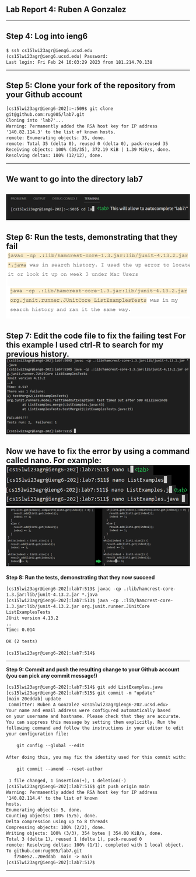 ## Lab Report 4: Ruben A Gonzalez
---
**Step 4: Log into ieng6**
---
```
$ ssh cs15lwi23agr@ieng6.ucsd.edu
(cs15lwi23agr@ieng6.ucsd.edu) Password:
Last login: Fri Feb 24 16:03:29 2023 from 181.214.70.138
```
---
**Step 5: Clone your fork of the repository from your Github account**
---
```
[cs15lwi23agr@ieng6-202]:~:509$ git clone git@github.com:rug005/lab7.git
Cloning into 'lab7'...
Warning: Permanently added the RSA host key for IP address '140.82.114.3' to the list of known hosts.
remote: Enumerating objects: 35, done.
remote: Total 35 (delta 0), reused 0 (delta 0), pack-reused 35
Receiving objects: 100% (35/35), 372.19 KiB | 1.39 MiB/s, done.
Resolving deltas: 100% (12/12), done.
```
---
We want to go into the directory lab7
---
![Image](lab7.png)
---
**Step 6: Run the tests, demonstrating that they fail**
![Image](javac.png)
---
**Step 7: Edit the code file to fix the failing test**
For this example I used ctrl-R to search for my previous history.
![Image](FAILURES.png)
---
Now we have to fix the error by using a command called nano.
For example:
![Image](nanoList.png)
![Image](edit.png)
---
**Step 8: Run the tests, demonstrating that they now succeed**
```
[cs15lwi23agr@ieng6-202]:lab7:513$ javac -cp .:lib/hamcrest-core-1.3.jar:lib/junit-4.13.2.jar *.java
[cs15lwi23agr@ieng6-202]:lab7:513$ java -cp .:lib/hamcrest-core-1.3.jar:lib/junit-4.13.2.jar org.junit.runner.JUnitCore 
ListExamplesTests
JUnit version 4.13.2
..
Time: 0.014

OK (2 tests)

[cs15lwi23agr@ieng6-202]:lab7:514$
```
---
**Step 9: Commit and push the resulting change to your Github account (you can pick any commit message!)**
```
[cs15lwi23agr@ieng6-202]:lab7:514$ git add ListExamples.java
[cs15lwi23agr@ieng6-202]:lab7:515$ git commit -m "update"
[main 20eddab] update
 Committer: Ruben A Gonzalez <cs15lwi23agr@ieng6-202.ucsd.edu>
Your name and email address were configured automatically based
on your username and hostname. Please check that they are accurate.
You can suppress this message by setting them explicitly. Run the
following command and follow the instructions in your editor to edit
your configuration file:

    git config --global --edit

After doing this, you may fix the identity used for this commit with:

    git commit --amend --reset-author

 1 file changed, 1 insertion(+), 1 deletion(-)
[cs15lwi23agr@ieng6-202]:lab7:516$ git push origin main 
Warning: Permanently added the RSA host key for IP address '140.82.114.4' to the list of known 
hosts.
Enumerating objects: 5, done.
Counting objects: 100% (5/5), done.
Delta compression using up to 8 threads
Compressing objects: 100% (2/2), done.
Writing objects: 100% (3/3), 354 bytes | 354.00 KiB/s, done.
Total 3 (delta 1), reused 1 (delta 1), pack-reused 0
remote: Resolving deltas: 100% (1/1), completed with 1 local object.
To github.com:rug005/lab7.git
   f750e52..20eddab  main -> main
[cs15lwi23agr@ieng6-202]:lab7:517$ 
```
---
